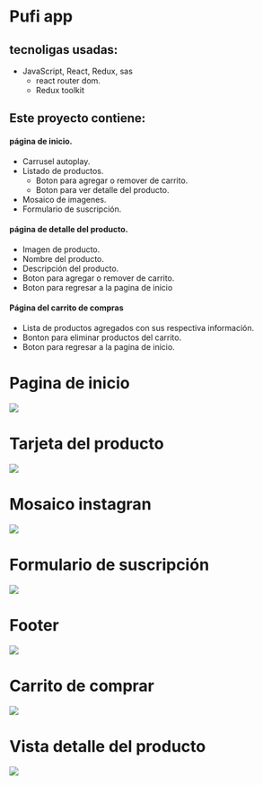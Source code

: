 # Pufi app

 ## tecnoligas usadas: 
 - JavaScript, React, Redux, sas
   - react router dom.
   - Redux toolkit

 ## Este proyecto contiene:
 
 #### página de inicio.
   - Carrusel autoplay.
   - Listado de productos.
     - Boton para agregar o remover de carrito.
     - Boton para ver detalle del producto.
   - Mosaico de imagenes.
   - Formulario de suscripción.
 #### página de detalle del producto.
   - Imagen de producto.
   - Nombre del producto.
   - Descripción del producto.
   - Boton para agregar o remover de carrito.
   - Boton para regresar a la pagina de inicio
 #### Página del carrito de compras
   - Lista de productos agregados con sus respectiva información.
   - Bonton para eliminar productos del carrito.
   - Boton para regresar a la pagina de inicio.

# Pagina de inicio
![](https://i.postimg.cc/VN0YX6hZ/Pufi-App-home.png)

# Tarjeta del producto
![](https://i.postimg.cc/1txyBShm/Pufi-App-card.png)

# Mosaico instagran
![](https://i.postimg.cc/nhPFs73Q/Pufi-App-mosaico.png)

# Formulario de suscripción
![](https://i.postimg.cc/MpTZKtmS/Pufi-App-form.png)

# Footer
![](https://i.postimg.cc/PrKrj0Zy/Pufi-App-footer.png)

# Carrito de comprar
![](https://i.postimg.cc/9MttFWcz/Pufi-App-cart.png)

# Vista detalle del producto
![](https://i.postimg.cc/prWQmgdC/Pufi-App-detail-Product.png)
